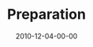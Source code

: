 ---
layout: message
category: message
series: "The 365 Days of Christmas"
title: "Preparation"
date: 2010-12-04-00-00
message_id: 648
audio: "http://s3.amazonaws.com/crossroadsaudiomessages/preparation.mp3"
audio-duration: "36:23"
description: "Jenny Baker talks about what it means to prepare room for Jesus in our lives."
video: "https://s3.amazonaws.com/crossroadsvideomessages/preparation.mp4"
video-duration: "36:27"
video-image: "http://s3.amazonaws.com/crossroads-media/images/legacy/content/preparation_still.jpg"
program: "http://s3.amazonaws.com/crossroads-media/media/legacy/documents/12_04-05_10Program.pdf"
explicit: "N"
---